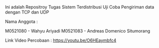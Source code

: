 Ini adalah Repositroy Tugas Sistem Terdistribusi Uji Coba Pengiriman data dengan TCP dan UDP 

Nama Anggota :

M0521080 - Wahyu Ariyadi
M0521083 - Andreas Domenico Situmorang

Link Video Percobaan : https://youtu.be/O6HEaymbfc4
